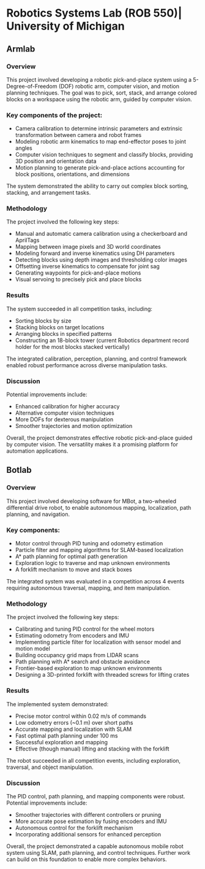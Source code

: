 # Robotics Systems Lab (ROB 550)| University of Michigan 

## Armlab

### Overview
This project involved developing a robotic pick-and-place system using a 5-Degree-of-Freedom (DOF) robotic arm, computer vision, and motion planning techniques. The goal was to pick, sort, stack, and arrange colored blocks on a workspace using the robotic arm, guided by computer vision.

### Key components of the project:

- Camera calibration to determine intrinsic parameters and extrinsic transformation between camera and robot frames
- Modeling robotic arm kinematics to map end-effector poses to joint angles
- Computer vision techniques to segment and classify blocks, providing 3D position and orientation data
- Motion planning to generate pick-and-place actions accounting for block positions, orientations, and dimensions

The system demonstrated the ability to carry out complex block sorting, stacking, and arrangement tasks.

### Methodology
The project involved the following key steps:

- Manual and automatic camera calibration using a checkerboard and AprilTags
- Mapping between image pixels and 3D world coordinates
- Modeling forward and inverse kinematics using DH parameters
- Detecting blocks using depth images and thresholding color images
- Offsetting inverse kinematics to compensate for joint sag
- Generating waypoints for pick-and-place motions
- Visual servoing to precisely pick and place blocks

### Results
The system succeeded in all competition tasks, including:

- Sorting blocks by size
- Stacking blocks on target locations
- Arranging blocks in specified patterns
- Constructing an 18-block tower (current Robotics department record holder for the most blocks stacked vertically)

The integrated calibration, perception, planning, and control framework enabled robust performance across diverse manipulation tasks.

### Discussion
Potential improvements include:

- Enhanced calibration for higher accuracy
- Alternative computer vision techniques
- More DOFs for dexterous manipulation
- Smoother trajectories and motion optimization

Overall, the project demonstrates effective robotic pick-and-place guided by computer vision. The versatility makes it a promising platform for automation applications.

## Botlab

### Overview
This project involved developing software for MBot, a two-wheeled differential drive robot, to enable autonomous mapping, localization, path planning, and navigation. 

### Key components:

- Motor control through PID tuning and odometry estimation
- Particle filter and mapping algorithms for SLAM-based localization
- A* path planning for optimal path generation
- Exploration logic to traverse and map unknown environments
- A forklift mechanism to move and stack boxes

The integrated system was evaluated in a competition across 4 events requiring autonomous traversal, mapping, and item manipulation.

### Methodology
The project involved the following key steps:

- Calibrating and tuning PID control for the wheel motors
- Estimating odometry from encoders and IMU
- Implementing particle filter for localization with sensor model and motion model
- Building occupancy grid maps from LIDAR scans
- Path planning with A* search and obstacle avoidance
- Frontier-based exploration to map unknown environments
- Designing a 3D-printed forklift with threaded screws for lifting crates

### Results
The implemented system demonstrated:

- Precise motor control within 0.02 m/s of commands
- Low odometry errors (~0.1 m) over short paths
- Accurate mapping and localization with SLAM
- Fast optimal path planning under 100 ms
- Successful exploration and mapping
- Effective (though manual) lifting and stacking with the forklift

The robot succeeded in all competition events, including exploration, traversal, and object manipulation.

### Discussion
The PID control, path planning, and mapping components were robust. Potential improvements include:

- Smoother trajectories with different controllers or pruning
- More accurate pose estimation by fusing encoders and IMU
- Autonomous control for the forklift mechanism
- Incorporating additional sensors for enhanced perception

Overall, the project demonstrated a capable autonomous mobile robot system using SLAM, path planning, and control techniques. Further work can build on this foundation to enable more complex behaviors.
